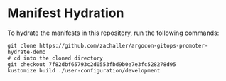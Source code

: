 # Manifest Hydration

To hydrate the manifests in this repository, run the following commands:

```shell
git clone https://github.com/zachaller/argocon-gitops-promoter-hydrate-demo
# cd into the cloned directory
git checkout 7f82dbf65793c2d0553fbd9b0e7e3fc528278d95
kustomize build ./user-configuration/development
```
